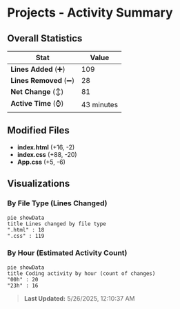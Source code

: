 # Projects - Activity Summary 

## Overall Statistics

| Stat                   | Value                                                             |
| ---------------------- | ----------------------------------------------------------------- |
| **Lines Added** (➕)   | 109                                          |
| **Lines Removed** (➖) | 28                                        |
| **Net Change** (↕)    | 81                |
| **Active Time** (⌚)   | 43 minutes |


## Modified Files
- **index.html** (+16, -2)
- **index.css** (+88, -20)
- **App.css** (+5, -6)

## Visualizations

### By File Type (Lines Changed)

```mermaid
pie showData
title Lines changed by file type
".html" : 18
".css" : 119
```

### By Hour (Estimated Activity Count)

```mermaid
pie showData
title Coding activity by hour (count of changes)
"00h" : 20
"23h" : 16
```


> **Last Updated:** 5/26/2025, 12:10:37 AM